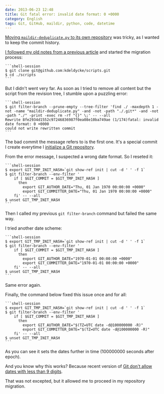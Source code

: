 ```yaml
---
date: 2013-06-23 12:48
title: Git fatal error: invalid date format: 0 +0000
category: English
tags: Git, GitHub, maildir, python, code, datetime
---
```


[Moving `maildir-deduplicate.py` to its own repository](https://kevin.deldycke.com/2013/06/maildir-deduplicate-moved/)
was tricky, as I wanted to keep the commit history.

[I followed my old notes from a previous article](https://kevin.deldycke.com/2011/02/moving-git-subtree-repository/)
and started the migration process:

    ```shell-session
    $ git clone git@github.com:kdeldycke/scripts.git
    $ cd ./scripts
    ```

But I didn't went very far. As soon as I tried to remove all content but the
script from the revision tree, I stumble upon a puzzling error:

    ```shell-session
    $ git filter-branch --prune-empty --tree-filter 'find ./ -maxdepth 1 -not -name "maildir-deduplicate.py" -and -not -path "./.git*" -and -not -path "./" -print -exec rm -rf "{}" \;' -- --all
    Rewrite 8fe2934d1552c97246836987f0ea08e10ba749ae (1/174)fatal: invalid date format: 0 +0000
    could not write rewritten commit
    ```

The bad commit the message refers to is the first one. It's a special commit I
create everytime I
[initialize a Git repository](https://kevin.deldycke.com/2010/05/initialize-git-repositories/).

From the error message, I suspected a wrong date format. So I reseted it:

    ```shell-session
    $ export GIT_TMP_INIT_HASH=`git show-ref init | cut -d ' ' -f 1`
    $ git filter-branch --env-filter '
        if [ $GIT_COMMIT = $GIT_TMP_INIT_HASH ]
          then
            export GIT_AUTHOR_DATE="Thu, 01 Jan 1970 00:00:00 +0000"
            export GIT_COMMITTER_DATE="Thu, 01 Jan 1970 00:00:00 +0000"
        fi' -- --all
    $ unset GIT_TMP_INIT_HASH
    ```

Then I called my previous `git filter-branch` command but failed the same way.

I tried another date scheme:

    ```shell-session
    $ export GIT_TMP_INIT_HASH=`git show-ref init | cut -d ' ' -f 1`
    $ git filter-branch --env-filter '
        if [ $GIT_COMMIT = $GIT_TMP_INIT_HASH ]
          then
            export GIT_AUTHOR_DATE="1970-01-01 00:00:00 +0000"
            export GIT_COMMITTER_DATE="1970-01-01 00:00:00 +0000"
        fi' -- --all
    $ unset GIT_TMP_INIT_HASH
    ```

Same error again.

Finally, the command below fixed this issue once and for all:

    ```shell-session
    $ export GIT_TMP_INIT_HASH=`git show-ref init | cut -d ' ' -f 1`
    $ git filter-branch --env-filter '
        if [ $GIT_COMMIT = $GIT_TMP_INIT_HASH ]
          then
            export GIT_AUTHOR_DATE="$(TZ=UTC date -d@100000000 -R)"
            export GIT_COMMITTER_DATE="$(TZ=UTC date -d@100000000 -R)"
        fi' -- --all
    $ unset GIT_TMP_INIT_HASH
    ```

As you can see it sets the dates further in time (100000000 seconds after
epoch).

And you know why this works? Because recent version of
[Git don't allow dates with less than 9 digits](https://stackoverflow.com/a/5093714/487610).

That was not excepted, but it allowed me to proceed in my repository migration.
